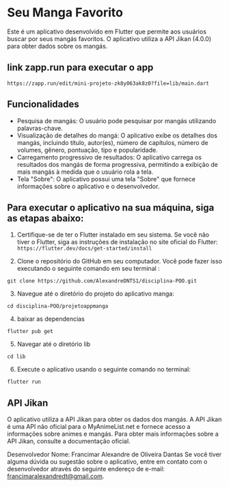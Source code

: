 # Seu Manga Favorito
Este é um aplicativo desenvolvido em Flutter que permite aos usuários buscar por seus mangás favoritos. O aplicativo utiliza a API Jikan (4.0.0) para obter dados sobre os mangás.



## link zapp.run para executar o app

`https://zapp.run/edit/mini-projeto-zk8y063ak8z0?file=lib/main.dart`


## Funcionalidades

- Pesquisa de mangás: O usuário pode pesquisar por mangás utilizando palavras-chave.
- Visualização de detalhes do mangá: O aplicativo exibe os detalhes dos mangás, incluindo título, autor(es), número de capítulos, número de volumes, gênero, pontuação, tipo e popularidade.
- Carregamento progressivo de resultados: O aplicativo carrega os resultados dos mangás de forma progressiva, permitindo a exibição de mais mangás à medida que o usuário rola a tela.
- Tela "Sobre": O aplicativo possui uma tela "Sobre" que fornece informações sobre o aplicativo e o desenvolvedor.


## Para executar o aplicativo na sua máquina, siga as etapas abaixo:
1. Certifique-se de ter o Flutter instalado em seu sistema. Se você não tiver o Flutter, siga as instruções de instalação no site oficial do Flutter: `https://flutter.dev/docs/get-started/install`

2. Clone o repositório do GitHub em seu computador. Você pode fazer isso executando o seguinte comando em seu terminal :

`git clone https://github.com/AlexandreDNTS1/disciplina-POO.git`

3. Navegue até o diretório do projeto do aplicativo manga:

`cd disciplina-POO/projetoappmanga`

4. baixar as dependencias

`flutter pub get`

5. Navegar até o diretório lib

`cd lib`

6. Execute o aplicativo usando o seguinte comando no terminal:

`flutter run`

## API Jikan
O aplicativo utiliza a API Jikan para obter os dados dos mangás. A API Jikan é uma API não oficial para o MyAnimeList.net e fornece acesso a informações sobre animes e mangás. Para obter mais informações sobre a API Jikan, consulte a documentação oficial.

Desenvolvedor
Nome: Francimar Alexandre de Oliveira Dantas
Se você tiver alguma dúvida ou sugestão sobre o aplicativo, entre em contato com o desenvolvedor através do seguinte endereço de e-mail: francimaralexandredt@gmail.com.

